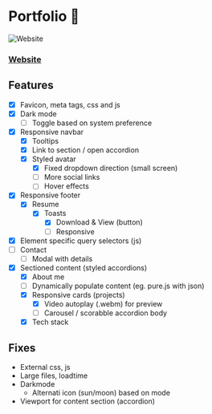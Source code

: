 # Portfolio 📁 

<img alt="Website" src="https://img.shields.io/website?down_message=Down&label=Website&up_message=Up&url=https://blacksmithop.github.io/Portfolio/">

### [Website](https://blacksmithop.github.io/Portfolio/#)
## Features 
- [x] Favicon, meta tags, css and js
- [x] Dark mode
  - [ ] Toggle based on system preference
- [x] Responsive navbar
  - [x] Tooltips
  - [x] Link to section / open accordion
  - [x] Styled avatar
    - [x] Fixed dropdown direction (small screen)
    - [ ] More social links
    - [ ] Hover effects
- [x] Responsive footer
  - [x] Resume
    - [x] Toasts
      - [x] Download & View (button)
      - [ ] Responsive
- [x] Element specific query selectors (js)
- [ ] Contact
  - [ ] Modal with details
- [x] Sectioned content (styled accordions)
  - [x] About me
  - [ ] Dynamically populate content (eg. pure.js with json)
  - [x] Responsive cards (projects)
    - [x] Video autoplay (.webm) for preview
    - [ ] Carousel / scorabble accordion body
  - [x] Tech stack
## Fixes
* External css, js
* Large files, loadtime
* Darkmode
  * Alternati icon (sun/moon) based on mode
* Viewport for content section (accordion)
